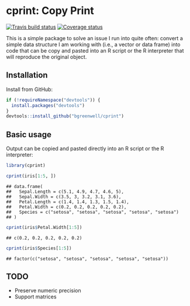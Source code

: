 
# cprint: Copy Print

[![Travis build
status](https://travis-ci.org/bgreenwell/cprint.svg?branch=master)](https://travis-ci.org/bgreenwell/cprint)
[![Coverage
status](https://codecov.io/gh/bgreenwell/cprint/branch/master/graph/badge.svg)](https://codecov.io/github/bgreenwell/cprint?branch=master)

This is a simple package to solve an issue I run into quite often:
convert a simple data structure I am working with (i.e., a vector or
data frame) into code that can be copy and pasted into an R script or
the R interpreter that will reproduce the original object.

## Installation

Install from GitHub:

``` r
if (!requireNamespace("devtools")) {
  install.packages("devtools")
}
devtools::install_github("bgreenwell/cprint")
```

## Basic usage

Output can be copied and pasted directly into an R script or the R
interpreter:

``` r
library(cprint)

cprint(iris[1:5, ])
```

    ## data.frame( 
    ##   Sepal.Length = c(5.1, 4.9, 4.7, 4.6, 5), 
    ##   Sepal.Width = c(3.5, 3, 3.2, 3.1, 3.6), 
    ##   Petal.Length = c(1.4, 1.4, 1.3, 1.5, 1.4), 
    ##   Petal.Width = c(0.2, 0.2, 0.2, 0.2, 0.2), 
    ##   Species = c("setosa", "setosa", "setosa", "setosa", "setosa") 
    ## )

``` r
cprint(iris$Petal.Width[1:5])
```

    ## c(0.2, 0.2, 0.2, 0.2, 0.2)

``` r
cprint(iris$Species[1:5])
```

    ## factor(c("setosa", "setosa", "setosa", "setosa", "setosa"))

## TODO

  - Preserve numeric precision
  - Support matrices
